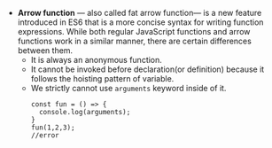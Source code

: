- **Arrow function** — also called fat arrow function— is a new feature introduced in ES6 that is a more concise syntax for writing function expressions. 
While both regular JavaScript functions and arrow functions work in a similar manner, there are certain differences between them.
  - It is always an anonymous function.
  - It cannot be invoked before declaration(or definition) because it follows the hoisting pattern of variable.
  - We strictly cannot use `arguments` keyword inside of it.
    ```
    const fun = () => {
      console.log(arguments);
    }
    fun(1,2,3);
    //error
    ```
